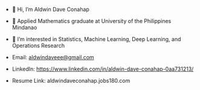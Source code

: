 - 👋 Hi, I’m Aldwin Dave Conahap
- 🌱 Applied Mathematics graduate at University of the Philippines Mindanao
- 👀 I’m interested in Statistics, Machine Learning, Deep Learning, and Operations Research

- Email: aldwindaveee@gmail.com
- LinkedIn: https://www.linkedin.com/in/aldwin-dave-conahap-0aa731213/
- Resume Link: aldwindaveconahap.jobs180.com

<!---
aldwindavee/aldwindavee is a ✨ special ✨ repository because its `README.md` (this file) appears on your GitHub profile.
You can click the Preview link to take a look at your changes.
--->
